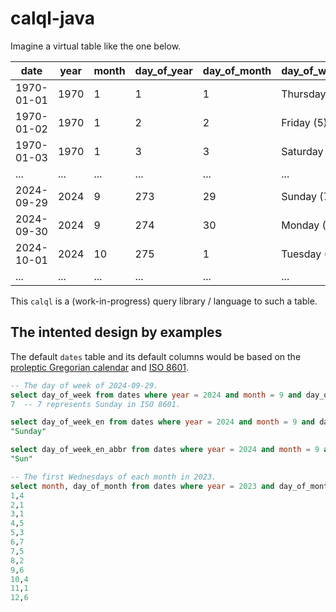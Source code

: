 calql-java
===========

Imagine a virtual table like the one below.

|         date | year | month | day_of_year | day_of_month |  day_of_week | julian_day |
| ------------ | ---- | ----- | ----------- | ------------ | ------------ | ---------- |
|   1970-01-01 | 1970 |     1 |           1 |            1 | Thursday (4) |    2440588 |
|   1970-01-02 | 1970 |     1 |           2 |            2 |   Friday (5) |    2440589 |
|   1970-01-03 | 1970 |     1 |           3 |            3 | Saturday (6) |    2440590 |
|          ... |  ... |   ... |         ... |          ... |          ... |        ... |
|   2024-09-29 | 2024 |     9 |         273 |           29 |   Sunday (7) |    2460583 |
|   2024-09-30 | 2024 |     9 |         274 |           30 |   Monday (1) |    2460584 |
|   2024-10-01 | 2024 |    10 |         275 |            1 |  Tuesday (2) |    2460585 |
|          ... |  ... |   ... |         ... |          ... |          ... |        ... |

This `calql` is a (work-in-progress) query library / language to such a table.

The intented design by examples
--------------------------------

The default `dates` table and its default columns would be based on the [proleptic Gregorian calendar](https://en.wikipedia.org/wiki/Proleptic_Gregorian_calendar) and [ISO 8601](https://en.wikipedia.org/wiki/ISO_8601).

```sql
-- The day of week of 2024-09-29.
select day_of_week from dates where year = 2024 and month = 9 and day_of_month = 29;
7  -- 7 represents Sunday in ISO 8601.

select day_of_week_en from dates where year = 2024 and month = 9 and day_of_month = 29;
"Sunday"

select day_of_week_en_abbr from dates where year = 2024 and month = 9 and day_of_month = 29;
"Sun"

-- The first Wednesdays of each month in 2023.
select month, day_of_month from dates where year = 2023 and day_of_month >= 1 and day_of_month <= 7 and day_of_week = 3;
1,4
2,1
3,1
4,5
5,3
6,7
7,5
8,2
9,6
10,4
11,1
12,6
```
